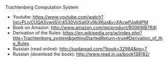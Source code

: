 Trachtenberg Computation System

- Youtube: https://www.youtube.com/watch?list=PLjvCUQASvwjlSVr4530VoSgItXy9b3Kux&v=XAcwPJq6dPM
- Book on Amazon: http://www.amazon.com/gp/product/B006WB7R4I
- Derivation of the Rules: https://en.wikipedia.org/w/index.php?title=Trachtenberg_system&gettingStartedReturn=true#Derivation_of_the_Rules
- Russian (read online): http://padaread.com/?book=32984&pg=7
- Russian (download the book): http://www.read.in.ua/book138182/

